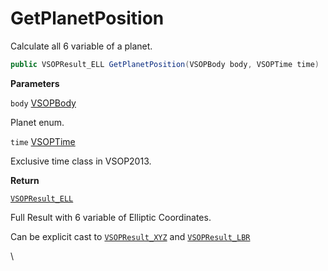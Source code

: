 # GetPlanetPosition

Calculate all 6 variable of a planet.

```csharp
public VSOPResult_ELL GetPlanetPosition(VSOPBody body, VSOPTime time)
```

**Parameters**

`body` [VSOPBody](../enums.md#fields)

Planet enum.



`time` [VSOPTime](../vsoptime-class.md)

Exclusive time class in VSOP2013.



**Return**

[`VSOPResult_ELL`](../vsopresult-class/vsopresult\_ell-class.md)

Full Result with 6 variable of Elliptic Coordinates.

Can be explicit cast to [`VSOPResult_XYZ`](../vsopresult-class/vsopresult\_xyz-class.md) and [`VSOPResult_LBR`](../vsopresult-class/vsopresult\_lbr-class.md)

\
